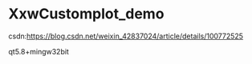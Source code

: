 # XxwCustomplot_demo

csdn:https://blog.csdn.net/weixin_42837024/article/details/100772525

qt5.8+mingw32bit

